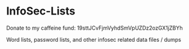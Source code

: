 # InfoSec-Lists

Donate to my caffeine fund: 19sttJCvFjmVyhdSmVpUZDz2ozGX1jZBYh

Word lists, password lists, and other infosec related data files / dumps
